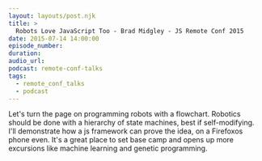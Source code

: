 ```yaml
---
layout: layouts/post.njk
title: >
  Robots Love JavaScript Too - Brad Midgley - JS Remote Conf 2015
date: 2015-07-14 14:00:00
episode_number:
duration:
audio_url:
podcast: remote-conf-talks
tags:
  - remote_conf_talks
  - podcast
---
```


Let's turn the page on programming robots with a flowchart. Robotics should be done with a hierarchy of state machines, best if self-modifying. I'll demonstrate how a js framework can prove the idea, on a Firefoxos phone even. It's a great place to set base camp and opens up more excursions like machine learning and genetic programming.
